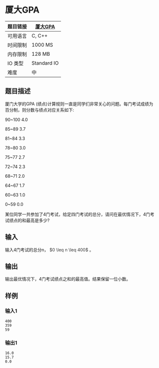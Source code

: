 # 厦大GPA

| 题目链接 | [厦大GPA](http://xmuoj.com/problem/CPP013) |
| --- | --- |
| 可用语言 | C, C++ |
| 时间限制 | 1000 MS |
| 内存限制 | 128 MB |
| IO 类型 | Standard IO |
| 难度 | 中 |

## 题目描述

<p>厦门大学的GPA (绩点)计算规则一直是同学们非常关心的问题。每门考试成绩为百分制，则分数与绩点对应关系如下:</p><p>90~100 4.0</p><p>85~89 3.7</p><p>81~84 3.3</p><p>78~80 3.0</p><p>75~77 2.7</p><p>72~74 2.3</p><p>68~71 2.0</p><p>64~67 1.7</p><p>60~63 1.0</p><p>0~59 0.0</p><p>某位同学一共参加了4门考试，给定四门考试的总分，请问在最优情况下，4门考试绩点的和最高是多少?</p>

## 输入

<p>输入4门考试的总分n，<span style="color: rgb(51, 51, 51);"> $0 \leq n \leq 400$ 。</span><br /></p>

## 输出

<p>输出最优情况下，4门考试绩点之和的最高值。结果保留一位小数。<br /></p>

## 样例

### 输入1

```
400
359
59
```

### 输出1

```
16.0
15.7
0.0
```

